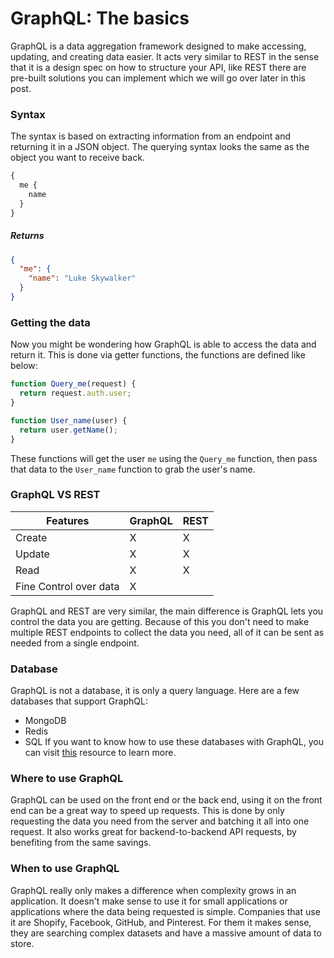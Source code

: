 # GraphQL: The basics

GraphQL is a data aggregation framework designed to make accessing, updating, and creating data easier. It acts very similar to REST in the sense that it is a design spec on how to structure your API, like REST there are pre-built solutions you can implement which we will go over later in this post.

### Syntax

The syntax is based on extracting information from an endpoint and returning it in a JSON object. The querying syntax looks the same as the object you want to receive back.

```graphql
{
  me {
    name
  }
}
```

##### Returns

```JSON
{
  "me": {
    "name": "Luke Skywalker"
  }
}
```

### Getting the data

Now you might be wondering how GraphQL is able to access the data and return it. This is done via getter functions, the functions are defined like below:

```javascript
function Query_me(request) {
  return request.auth.user;
}

function User_name(user) {
  return user.getName();
}
```

These functions will get the user `me` using the `Query_me` function, then pass that data to the `User_name` function to grab the user's name.

### GraphQL VS REST

| Features | GraphQL | REST |
|-|-|-|
| Create | X | X |
| Update | X | X |
| Read | X | X |
| Fine Control over data | X |  |

GraphQL and REST are very similar, the main difference is GraphQL lets you control the data you are getting. Because of this you don't need to make multiple REST endpoints to collect the data you need, all of it can be sent as needed from a single endpoint.

### Database

GraphQL is not a database, it is only a query language. Here are a few databases that support GraphQL:

* MongoDB
* Redis
* SQL
If you want to know how to use these databases with GraphQL, you can visit [this](https://graphql.guide/background/databases/ "Graph QL Database Guide") resource to learn more.

### Where to use GraphQL

GraphQL can be used on the front end or the back end, using it on the front end can be a great way to speed up requests. This is done by only requesting the data you need from the server and batching it all into one request. It also works great for backend-to-backend API requests, by benefiting from the same savings.

### When to use GraphQL

GraphQL really only makes a difference when complexity grows in an application. It doesn't make sense to use it for small applications or applications where the data being requested is simple. Companies that use it are Shopify, Facebook, GitHub, and Pinterest. For them it makes sense, they are searching complex datasets and have a massive amount of data to store.
